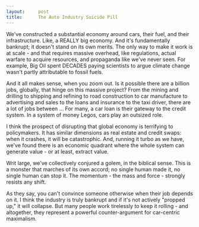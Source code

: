 ```yaml
---
layout:     post
title:      The Auto Industry Suicide Pill
---
```


We've constructed a substantial economy around cars, their fuel, and their infrastructure. Like, a REALLY big economy. And it's fundamentally bankrupt; it doesn't stand on its own merits. The only way to make it work is at scale - and that requires massive overhead, like regulations, actual warfare to acquire resources, and propaganda like we've never seen. For example, Big Oil spent DECADES paying scientists to argue climate change wasn't partly attributable to fossil fuels.

And it all makes sense, when you zoom out. Is it possible there are a billion jobs, globally, that hinge on this massive project? From the mining and drilling to shipping and refining to road construction to car manufacture to advertising and sales to the loans and insurance to the taxi driver, there are a lot of jobs between ... For many, a car loan is their gateway to the credit system. In a system of money Legos, cars play an outsized role.

I think the prospect of disrupting that global economy is terrifying to policymakers. It has similar dimensions as real estate and credit swaps: when it crashes, it will be catastrophic. And, running it turbo as we have, we've found there is an economic quadrant where the whole system can generate value - or at least, extract value.

Writ large, we've collectively conjured a golem, in the biblical sense. This is a monster that marches of its own accord; no single human made it, no single human can stop it. The momentum - the mass and force - strongly resists any shift.

As they say, you can't convince someone otherwise when their job depends on it. I think the industry is truly bankrupt and if it's not actively "propped up," it will collapse. But many people work tirelessly to keep it rolling - and altogether, they represent a powerful counter-argument for car-centric maximalism.

